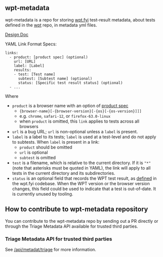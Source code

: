 ## wpt-metadata
wpt-metadata is a repo for storing [wpt.fyi](https://github.com/web-platform-tests/wpt.fyi) test-result metadata, about tests defined in the [wpt](https://github.com/web-platform-tests/wpt) repo, in metadata yml files.

[Design Doc](https://docs.google.com/document/d/1oWYVkc2ztANCGUxwNVTQHlWV32zq6Ifq9jkkbYNbSAg/edit)

YAML Link Format Specs:

```
links:
  - product: [product spec] (optional)
    url: [URL]
    label: [Label]
    results:
    - test: [Test name] 
      subtest: [Subtest name] (optional)
      status: [Specific test result status] (optional)
  - ...
```
    
Where
- `product` is a browser name with an option of [product spec](https://github.com/web-platform-tests/wpt.fyi/blob/master/api/README.md)
  - `{browser-name}[-{browser-version}[-{os}[-{os-version}]]]`
  - e.g. `chrome`, `safari-12`, or `firefox-63.0-linux`
  - when `product` is omitted, this `link` applies to tests across all browsers
- `url` is a bug URL; `url` is non-optional unless a `label` is present.
- `label` is a label to its tests; `label` is used at a test-level and do not
  apply to subtests. When `label` is present in a link:
  - `product` should be omitted
  - `url` is optional
  - `subtest` is omitted
- `test` is a filename, which is relative to the current directory. If it
  is `"*"` (note that asterisks must be quoted in YAML), the link will apply to
  all tests in the current directory and its subdirectories.
- `status` is an optional field that records the WPT test result, as 
  [defined](https://github.com/web-platform-tests/wpt.fyi/blob/master/shared/statuses.go#L52) 
  in the wpt.fyi codebase. When the WPT version or the browser version 
  changes, this field could be used to indicate that a test is out-of-date. It is currently unused by tooling.

## How to contribute to wpt-metadata repository
You can contribute to the wpt-metadata repo by sending out a PR directly or through the Triage Metadata API available for trusted third parties.

### Triage Metadata API for trusted third parties
See [/api/metadat/triage](https://github.com/web-platform-tests/wpt.fyi/tree/master/api#apimetadatatriage) for more information.
